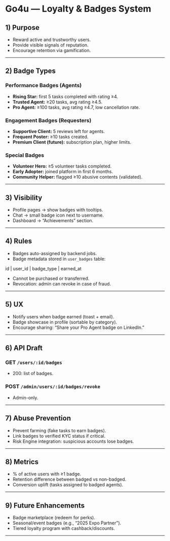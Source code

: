 # Go4u — Loyalty & Badges System

## 1) Purpose
- Reward active and trustworthy users.  
- Provide visible signals of reputation.  
- Encourage retention via gamification.  

---

## 2) Badge Types

### Performance Badges (Agents)
- **Rising Star:** first 5 tasks completed with rating ≥4.  
- **Trusted Agent:** ≥20 tasks, avg rating ≥4.5.  
- **Pro Agent:** ≥100 tasks, avg rating ≥4.7, low cancellation rate.  

### Engagement Badges (Requesters)
- **Supportive Client:** 5 reviews left for agents.  
- **Frequent Poster:** ≥10 tasks created.  
- **Premium Client (future):** subscription plan, higher limits.  

### Special Badges
- **Volunteer Hero:** ≥5 volunteer tasks completed.  
- **Early Adopter:** joined platform in first 6 months.  
- **Community Helper:** flagged ≥10 abusive contents (validated).  

---

## 3) Visibility
- Profile pages → show badges with tooltips.  
- Chat → small badge icon next to username.  
- Dashboard → “Achievements” section.  

---

## 4) Rules
- Badges auto-assigned by backend jobs.  
- Badge metadata stored in `user_badges` table:  

id | user_id | badge_type | earned_at


- Cannot be purchased or transferred.  
- Revocation: admin can revoke in case of fraud.  

---

## 5) UX
- Notify users when badge earned (toast + email).  
- Badge showcase in profile (sortable by category).  
- Encourage sharing: “Share your Pro Agent badge on LinkedIn.”  

---

## 6) API Draft

### GET `/users/:id/badges`
- 200: list of badges.

### POST `/admin/users/:id/badges/revoke`
- Admin-only.  

---

## 7) Abuse Prevention
- Prevent farming (fake tasks to earn badges).  
- Link badges to verified KYC status if critical.  
- Risk Engine integration: suspicious accounts lose badges.  

---

## 8) Metrics
- % of active users with ≥1 badge.  
- Retention difference between badged vs non-badged.  
- Conversion uplift (tasks assigned to badged agents).  

---

## 9) Future Enhancements
- Badge marketplace (redeem for perks).  
- Seasonal/event badges (e.g., “2025 Expo Partner”).  
- Tiered loyalty program with cashback/discounts.  

---

